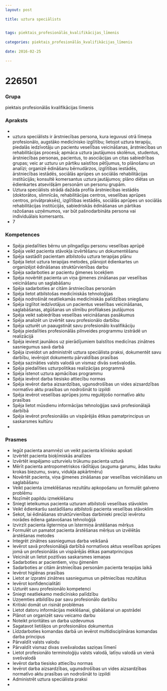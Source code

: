 ```yaml
---
layout: post
    
title: uztura speciālists

    
tags: piektais_profesionālās_kvalifikācijas_līmenis
    
categories: piektais_profesionālās_kvalifikācijas_līmenis
    
date: 2016-02-25
    
---
```

# 226501

### Grupa
piektais profesionālās kvalifikācijas līmenis


### Apraksts

* 
* uztura speciālists ir ārstniecības persona, kura ieguvusi otrā līmeņa profesionālo, augstāko medicīnisko izglītību; lietojot uztura terapiju, piedalās iedzīvotāju un pacientu veselības veicināšanas, ārstniecības un rehabilitācijas procesā; apmāca uztura jautājumos skolēnus, studentus, ārstniecības personas, pacientus, to asociācijas un citas sabiedrības grupas; veic ar uzturu un pārtiku saistītos pētījumus, to plānošanu un analīzi; organizē ēdināšanu bērnudārzos, izglītības iestādēs, ārstniecības iestādēs, sociālās aprūpes un sociālās rehabilitācijas institūcijās; konsultē komersantus uztura jautājumos; plāno diētas un ēdienkartes atsevišķām personām un personu grupām. 
* 	Uztura speciālists strādā dažāda profila ārstniecības iestādēs (doktorātos, slimnīcās, rehabilitācijas centros, veselības aprūpes centros, privātpraksēs), izglītības iestādēs, sociālās aprūpes un sociālās rehabilitācijas institūcijās, sabiedriskās ēdināšanas un pārtikas ražošanas uzņēmumos, var būt pašnodarbināta persona vai individuālais komersants. 
* 	7 

### Kompetences

* Spēja piedalīties bērnu un pilngadīgu personu veselības aprūpē
* Spēja veikt pacienta stāvokļa izvērtēšanu un dokumentēšanu
* Spēja sastādīt pacientam atbilstošu uztura terapijas plānu
* Spēja lietot uztura terapijas metodes, plānojot ēdienkartes un organizējot ēdināšanas struktūrvienības darbu
* Spēja sadarboties ar pacientu ģimenes locekļiem
* Spēja novērtēt pacienta un viņa ģimenes zināšanas par veselības veicināšanu un saglabāšanu
* Spēja sadarboties ar citām ārstniecības personām
* Spēja lietot atbilstošas medicīniskās tehnoloģijas
* Spēja nodrošināt neatliekamās medicīniskās palīdzības sniegšanu
* Spēja izglītot iedzīvotājus un pacientus veselības veicināšanas, saglabāšanas, atgūšanas un slimību profilakses jautājumos
* Spēja veikt sabiedrības veselības veicināšanas pasākumus
* Spēja analizēt un izvērtēt savu profesionālo darbību
* Spēja uzturēt un paaugstināt savu profesionālo kvalifikāciju
* Spēja piedalīties profesionālās pilnveides programmu izstrādē un realizācijā
* Spēja ieviest jaunākos uz pierādījumiem balstītos medicīnas zinātnes sasniegumus savā darbā
* Spēja izveidot un administrēt uztura speciālista praksi, dokumentēt savu darbību, ievērojot dokumentu pārvaldības prasības
* Spēja sazināties valsts valodā un vismaz divās svešvalodās.
*  Spēja piedalīties uzturpolitikas realizācijas programmā
* Spēja īstenot uztura apmācības programmu
* Spēja ievērot darba tiesisko attiecību normas
* Spēja ievērot darba aizsardzības, ugunsdrošības un vides aizsardzības normatīvo aktu prasības un nodrošināt to izpildi
* Spēja ievērot veselības aprūpes jomu regulējošo normatīvo aktu prasības
* Spēja lietot mūsdienu informācijas tehnoloģijas savā profesionālajā darbībā
* Spēja ievērot profesionālās un vispārējās ētikas pamatprincipus un saskarsmes kultūru
* 

### Prasmes 
* Iegūt pacienta anamnēzi un veikt pacienta klīnisko apskati
* Izvērtēt pacienta bioķīmiskās analīzes
* Izvērtēt iespējamo uzturvielu trūkumu pacienta uzturā
* Mērīt pacienta antropometriskos rādītājus (auguma garumu, ādas tauku krokas biezumu, svaru, vidukļa apkārtmēru)
* Novērtēt pacienta, viņa ģimenes zināšanas par veselības veicināšanu un saglabāšanu
* Veikt pacienta izmeklēšanas rezultātu apkopošanu un formulēt galveno problēmu
* Nozīmēt papildu izmeklēšanu
* Sniegt ieteikumus pacienta uzturam atbilstoši veselības stāvoklim
* Veikt ēdienkaršu sastādīšanu atbilstoši pacienta veselības stāvoklim
* Sekot, lai ēdināšanas struktūrvienības darbinieki precīzi ievērotu norādes ēdiena gatavošanas tehnoloģijā
* Izvirzīt pacienta ilgtermiņa un īstermiņa ārstēšanas mērķus
* Formulēt un pamatot pacienta ārstēšanas mērķus un izvēlētās ārstēšanas metodes
* Integrēt zinātnes sasniegumus darba veikšanā
* Ievērot savā profesionālajā darbībā normatīvos aktus veselības aprūpes jomā un profesionālās un vispārējās ētikas pamatprincipus
* Veicināt un lietot pozitīvas saskarsmes iemaņas
* Sadarboties ar pacientiem, viņu ģimenēm
* Sadarboties ar citām ārstniecības personām pacienta terapijas laikā
* Ievērot higiēnas prasības
* Lietot ar izpratni zinātnes sasniegumus un pētniecības rezultātus
* Ievērot konfidencialitāti
* Uzturēt savu profesionālo kompetenci
* Sniegt neatliekamo medicīnisko palīdzību
* Uzņemties atbildību par savu profesionālo darbību
* Kritiski domāt un risināt problēmas
* Lietot datoru informācijas meklēšanai, glabāšanai un apstrādei
* Plānot un organizēt savu veicamo darbu
* Noteikt prioritātes un darba uzdevumus
* Sagatavot lietišķos un profesionālos dokumentus
* Līdzdarboties komandas darbā un ievērot multidisciplināras komandas darba principus
* Pārvaldīt valsts valodu
* Pārvaldīt vismaz divas svešvalodas saziņas līmenī
* Lietot profesionālo terminoloģiju valsts valodā, latīņu valodā un vienā svešvalodā
* Ievērot darba tiesisko attiecību normas
* Ievērot darba aizsardzības, ugunsdrošības un vides aizsardzības normatīvo aktu prasības un nodrošināt to izpildi
* Administrēt uztura speciālista praksi
* 